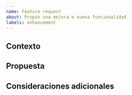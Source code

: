 ```yaml
---
name: Feature request
about: Propón una mejora o nueva funcionalidad
labels: enhancement
---
```


## Contexto

<!-- Describe el problema o necesidad. -->

## Propuesta

<!-- Explica la solución sugerida. -->

## Consideraciones adicionales

<!-- Riesgos, dependencias, notas. -->
